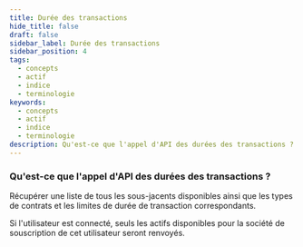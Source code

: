 ```yaml
---
title: Durée des transactions
hide_title: false
draft: false
sidebar_label: Durée des transactions
sidebar_position: 4
tags:
  - concepts
  - actif
  - indice
  - terminologie
keywords:
  - concepts
  - actif
  - indice
  - terminologie
description: Qu'est-ce que l'appel d'API des durées des transactions ?
---
```


### Qu'est-ce que l'appel d'API des durées des transactions ?

Récupérer une liste de tous les sous-jacents disponibles ainsi que les types de contrats et les limites de durée de transaction correspondants.

Si l'utilisateur est connecté, seuls les actifs disponibles pour la société de souscription de cet utilisateur seront renvoyés.
